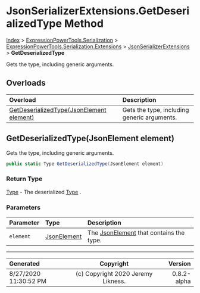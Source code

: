 ﻿# JsonSerializerExtensions.GetDeserializedType Method

[Index](../index.md) > [ExpressionPowerTools.Serialization](ExpressionPowerTools.Serialization.a.md) > [ExpressionPowerTools.Serialization.Extensions](ExpressionPowerTools.Serialization.Extensions.n.md) > [JsonSerializerExtensions](ExpressionPowerTools.Serialization.Extensions.JsonSerializerExtensions.cs.md) > **GetDeserializedType**

Gets the type, including generic arguments.

## Overloads

| Overload | Description |
| :-- | :-- |
| [GetDeserializedType(JsonElement element)](#getdeserializedtypejsonelement-element) | Gets the type, including generic arguments. |
## GetDeserializedType(JsonElement element)

Gets the type, including generic arguments.

```csharp
public static Type GetDeserializedType(JsonElement element)
```

### Return Type

 [Type](https://docs.microsoft.com/dotnet/api/system.type)  - The deserialized [Type](https://docs.microsoft.com/dotnet/api/system.type) .

### Parameters

| Parameter | Type | Description |
| :-- | :-- | :-- |
| `element` | [JsonElement](https://docs.microsoft.com/dotnet/api/system.text.json.jsonelement) | The [JsonElement](https://docs.microsoft.com/dotnet/api/system.text.json.jsonelement) that contains the type. |



---

| Generated | Copyright | Version |
| :-- | :-: | --: |
| 8/27/2020 11:30:52 PM | (c) Copyright 2020 Jeremy Likness. | 0.8.2-alpha |
